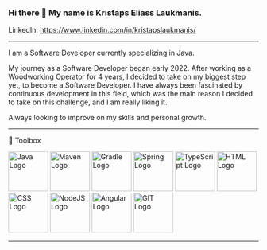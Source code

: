 ### Hi there 👋 My name is Kristaps Eliass Laukmanis.

LinkedIn: https://www.linkedin.com/in/kristapslaukmanis/

---

I am a Software Developer currently specializing in Java.

My journey as a Software Developer began early 2022. After working as a Woodworking Operator for 4 years, I decided to take on my biggest step yet, to become a Software Developer. I have always been fascinated by continuous development in this field, which was the main reason I decided to take on this challenge, and I am really liking it.

Always looking to improve on my skills and personal growth.

---

🧰 Toolbox

<img src="https://brandeps.com/logo-download/J/Java-logo-vector-01.svg" alt="Java Logo" width="80" height="80"/> <img src="https://www.svgrepo.com/show/354051/maven.svg" alt="Maven Logo" width="80" height="80"/> <img src="https://brandeps.com/icon-download/G/Gradle-icon-vector-01.svg" alt="Gradle Logo" width="80" height="80"/> <img src="https://brandeps.com/logo-download/S/Spring-logo-vector-01.svg" alt="Spring Logo" width="80" height="80"/> <img src="https://brandeps.com/logo-download/T/Typescript-logo-vector-02.svg" alt="TypeScript Logo" width="80" height="80"/> <img src="https://brandeps.com/icon-download/H/Html-5-icon-vector-01.svg" alt="HTML Logo" width="80" height="80"/> <img src="https://brandeps.com/logo-download/C/CSS-3-logo-vector-01.svg" alt="CSS Logo" width="80" height="80"/> <img src="https://brandeps.com/logo-download/N/Node-JS-logo-vector-01.svg" alt="NodeJS Logo" width="80" height="80"/> <img src="https://brandeps.com/icon-download/A/Angular-icon-vector-04.svg" alt="Angular Logo" width="80" height="80"/> <img src="https://brandeps.com/logo-download/G/Git-logo-vector-01.svg" alt="GIT Logo" width="80" height="80"/> 

---
